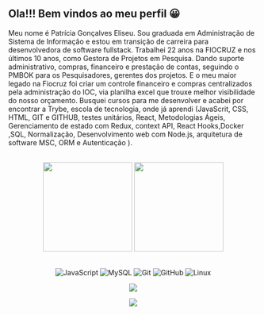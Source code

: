 ## Ola!!! Bem vindos ao meu perfil 😀

Meu nome é Patrícia Gonçalves Eliseu. Sou graduada em Administração de Sistema de Informação e estou em transição de carreira para desenvolvedora de software fullstack.
Trabalhei 22 anos na FIOCRUZ e nos últimos 10 anos, como Gestora de Projetos em Pesquisa. Dando suporte administrativo, compras, financeiro e prestação de contas, seguindo o PMBOK para os Pesquisadores, gerentes dos projetos. E o meu maior legado na Fiocruz foi criar um controle financeiro e compras centralizados pela administração do IOC, via planilha excel que trouxe melhor visibilidade do nosso orçamento. 
Busquei cursos para me desenvolver e acabei por encontrar a Trybe, escola de tecnologia, onde já aprendi (JavaScrit, CSS, HTML, GIT e GITHUB, testes unitários, React, Metodologias Ágeis, Gerenciamento de estado com Redux, context API, React Hooks,Docker ,SQL, Normalização, Desenvolvimento web com Node.js, arquitetura de software MSC, ORM e Autenticação ).


<br>

<!-- GITHUB STATUS -->
<div align="center">
  <img height="180em" src="https://github-readme-stats.vercel.app/api?username=patriciaEliseu&show_icons=true&theme=cobalt&include_all_commits=true&count_private=true"/>
  <img height="180em" src="https://github-readme-stats.vercel.app/api/top-langs/?username=patriciaEliseu&layout=compact&langs_count=10&theme=dark"/>

  <!-- TEMAS: dark, radical, merko, gruvbox, tokyonight, onedark, cobalt, synthwave, highcontrast, dracula -->
</div>

<br>

<!-- TECNOLOGIAS -->
<div align="center">

![JavaScript](https://img.shields.io/badge/-JavaScript-black?style=flat-square&logo=javascript)
![MySQL](https://img.shields.io/badge/-MySQL-black?style=flat-square&logo=mysql)
![Git](https://img.shields.io/badge/-Git-black?style=flat-square&logo=git)
![GitHub](https://img.shields.io/badge/-GitHub-181717?style=flat-square&logo=github)
![Linux](https://img.shields.io/badge/Linux-FCC624?style=for-the-badge&logo=linux&logoColor=black)
</div>

<!-- REDES SOCIAIS -->
<div align="center">
 <a href="https://www.linkedin.com/in/patriciaeliseupge/" target="_blank"><img src="https://img.shields.io/badge/-LinkedIn-%230077B5?style=for-the-badge&logo=linkedin&logoColor=white" target="_blank"></a>  
  
  
  ![](https://visitor-badge.glitch.me/badge?page_id=patriciaElise)
</div>

